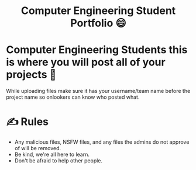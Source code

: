 <h1 align="center">Computer Engineering Student Portfolio 😄</h1>

# Computer Engineering Students this is where you will post all of your projects 👋

While uploading files make sure it has your username/team name before the project name so onlookers can know who posted what. 

# ✍️ Rules

* Any malicious files, NSFW files, and any files the admins do not approve of will be removed.
* Be kind, we're all here to learn.
* Don't be afraid to help other people.
